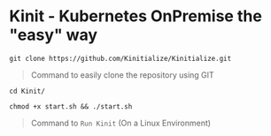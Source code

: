 # Kinit - Kubernetes OnPremise the "easy" way

```
git clone https://github.com/Kinitialize/Kinitialize.git
```
>Command to easily clone the repository using GIT

```
cd Kinit/

chmod +x start.sh && ./start.sh
```
>Command to `Run Kinit` (On a Linux Environment)

